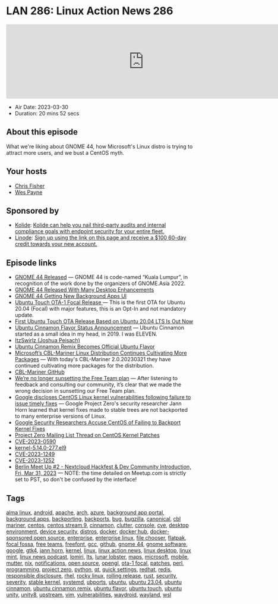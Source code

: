 # LAN 286: Linux Action News 286

<iframe src="https://player.fireside.fm/v2/DAcK9LdX+tUD88mUU?theme=dark" width="740" height="200" frameborder="0" scrolling="no"></iframe>

* Air Date: 2023-03-30
* Duration: 20 mins 52 secs

## About this episode

What we're liking about GNOME 44, how Microsoft's Linux distro is trying to attract more users, and we bust a CentOS myth.

## Your hosts
* [Chris Fisher](https://linuxactionnews.com/hosts/chris)
* [Wes Payne](https://linuxactionnews.com/hosts/wes)

## Sponsored by

  * [Kolide](https://l.kolide.co/3klbWzr): [Kolide can help you nail third-party audits and internal compliance goals with endpoint security for your entire fleet. ](https://l.kolide.co/3klbWzr)
  * [Linode](http://linode.com/lan): [Sign up using the link on this page and receive a $100 60-day credit towards your new account. ](http://linode.com/lan)



## Episode links

  * [GNOME 44 Released](https://release.gnome.org/44/ "GNOME 44 Released") — GNOME 44 is code-named “Kuala Lumpur”, in recognition of the work done by the organizers of GNOME.Asia 2022.
  * [GNOME 44 Released With Many Desktop Enhancements](https://www.phoronix.com/news/GNOME-44-Released "GNOME 44 Released With Many Desktop Enhancements")
  * [GNOME 44 Getting New Background Apps UI](https://www.omglinux.com/gnome-shell-background-apps-ui/ "GNOME 44 Getting New Background Apps UI")
  * [Ubuntu Touch OTA-1 Focal Release ](https://ubports.com/blog/ubports-news-1/post/ubuntu-touch-ota-1-focal-release-3888 "Ubuntu Touch OTA-1 Focal Release ") — This is the first OTA for Ubuntu 20.04 (Focal) with major features, this is an Opt-In and not mandatory update. 
  * [First Ubuntu Touch OTA Release Based on Ubuntu 20.04 LTS Is Out Now](https://9to5linux.com/first-ubuntu-touch-ota-release-based-on-ubuntu-20-04-lts-is-out-now "First Ubuntu Touch OTA Release Based on Ubuntu 20.04 LTS Is Out Now")
  * [Ubuntu Cinnamon Flavor Status Announcement](https://ubuntucinnamon.org/ubuntu-cinnamon-flavor-status-announcement/ "Ubuntu Cinnamon Flavor Status Announcement") — Ubuntu Cinnamon started as a small idea in my head, in 2019. I was ELEVEN. 
  * [ItzSwirlz (Joshua Peisach)](https://github.com/ItzSwirlz "ItzSwirlz \(Joshua Peisach\)")
  * [Ubuntu Cinnamon Remix Becomes Official Ubuntu Flavor](https://9to5linux.com/ubuntu-cinnamon-remix-becomes-official-ubuntu-flavor "Ubuntu Cinnamon Remix Becomes Official Ubuntu Flavor")
  * [Microsoft’s CBL-Mariner Linux Distribution Continues Cultivating More Packages](https://www.phoronix.com/news/MS-CBL-Mariner-2.0.20230321 "Microsoft’s CBL-Mariner Linux Distribution Continues Cultivating More Packages") — With today's CBL-Mariner 2.0.20230321 they have continued cultivating more packages for the distribution. 
  * [CBL-Mariner GitHub](https://github.com/microsoft/CBL-Mariner "CBL-Mariner GitHub")
  * [We’re no longer sunsetting the Free Team plan](https://www.docker.com/blog/no-longer-sunsetting-the-free-team-plan/ "We’re no longer sunsetting the Free Team plan") — After listening to feedback and consulting our community, it’s clear that we made the wrong decision in sunsetting our Free Team plan.
  * [Google discloses CentOS Linux kernel vulnerabilities following failure to issue timely fixes](https://www.neowin.net/news/google-discloses-centos-linux-kernel-vulnerabilities-following-failure-to-issue-timely-fixes/ "Google discloses CentOS Linux kernel vulnerabilities following failure to issue timely fixes") — Google Project Zero's security researcher Jann Horn learned that kernel fixes made to stable trees are not backported to many enterprise versions of Linux. 
  * [Google Security Researchers Accuse CentOS of Failing to Backport Kernel Fixes](https://tech.slashdot.org/story/23/03/25/2133226/google-security-researchers-accuse-centos-of-failing-to-backport-kernel-fixes "Google Security Researchers Accuse CentOS of Failing to Backport Kernel Fixes")
  * [Project Zero Mailing List Thread on CentOS Kernel Patches](https://bugs.chromium.org/p/project-zero/issues/detail?id=2439&can=2&q=&colspec=ID%20Type%20Status%20Priority%20Milestone%20Owner%20Summary&cells=ids "Project Zero Mailing List Thread on CentOS Kernel Patches")
  * [CVE-2023-0590](https://bugzilla.redhat.com/show_bug.cgi?id=2165741 "CVE-2023-0590")
  * [kernel-5.14.0-277.el9](https://kojihub.stream.centos.org/koji/buildinfo?buildID=30576 "kernel-5.14.0-277.el9")
  * [CVE-2023-1249](https://bugzilla.redhat.com/show_bug.cgi?id=2169719 "CVE-2023-1249")
  * [CVE-2023-1252](https://bugzilla.redhat.com/show_bug.cgi?id=2176140 "CVE-2023-1252")
  * [Berlin Meet Up #2 - Nextcloud Hackfest & Dev Community Introduction, Fri, Mar 31, 2023](https://www.meetup.com/jupiterbroadcasting/events/292533810/ "Berlin Meet Up #2 - Nextcloud Hackfest & Dev Community Introduction, Fri, Mar 31, 2023") — NOTE: the time detailed on Meetup.com is strictly set to PST, so don't be confused by the interface!



## Tags

[alma linux](https://linuxactionnews.com/tags/alma%20linux), [android](https://linuxactionnews.com/tags/android), [apache](https://linuxactionnews.com/tags/apache), [arch](https://linuxactionnews.com/tags/arch), [azure](https://linuxactionnews.com/tags/azure), [background app portal](https://linuxactionnews.com/tags/background%20app%20portal), [background apps](https://linuxactionnews.com/tags/background%20apps), [backporting](https://linuxactionnews.com/tags/backporting), [backports](https://linuxactionnews.com/tags/backports), [bug](https://linuxactionnews.com/tags/bug), [bugzilla](https://linuxactionnews.com/tags/bugzilla), [canonical](https://linuxactionnews.com/tags/canonical), [cbl mariner](https://linuxactionnews.com/tags/cbl%20mariner), [centos](https://linuxactionnews.com/tags/centos), [centos stream 9](https://linuxactionnews.com/tags/centos%20stream%209), [cinnamon](https://linuxactionnews.com/tags/cinnamon), [clutter](https://linuxactionnews.com/tags/clutter), [console](https://linuxactionnews.com/tags/console), [cve](https://linuxactionnews.com/tags/cve), [desktop environment](https://linuxactionnews.com/tags/desktop%20environment), [device security](https://linuxactionnews.com/tags/device%20security), [distros](https://linuxactionnews.com/tags/distros), [docker](https://linuxactionnews.com/tags/docker), [docker hub](https://linuxactionnews.com/tags/docker%20hub), [docker-sponsored open source](https://linuxactionnews.com/tags/docker-sponsored%20open%20source), [enterprise](https://linuxactionnews.com/tags/enterprise), [enterprise linux](https://linuxactionnews.com/tags/enterprise%20linux), [file chooser](https://linuxactionnews.com/tags/file%20chooser), [flatpak](https://linuxactionnews.com/tags/flatpak), [focal fossa](https://linuxactionnews.com/tags/focal%20fossa), [free teams](https://linuxactionnews.com/tags/free%20teams), [freefont](https://linuxactionnews.com/tags/freefont), [gcc](https://linuxactionnews.com/tags/gcc), [github](https://linuxactionnews.com/tags/github), [gnome 44](https://linuxactionnews.com/tags/gnome%2044), [gnome software](https://linuxactionnews.com/tags/gnome%20software), [google](https://linuxactionnews.com/tags/google), [gtk4](https://linuxactionnews.com/tags/gtk4), [jann horn](https://linuxactionnews.com/tags/jann%20horn), [kernel](https://linuxactionnews.com/tags/kernel), [linux](https://linuxactionnews.com/tags/linux), [linux action news](https://linuxactionnews.com/tags/linux%20action%20news), [linux desktop](https://linuxactionnews.com/tags/linux%20desktop), [linux mint](https://linuxactionnews.com/tags/linux%20mint), [linux news podcast](https://linuxactionnews.com/tags/linux%20news%20podcast), [lomiri](https://linuxactionnews.com/tags/lomiri), [lts](https://linuxactionnews.com/tags/lts), [lunar lobster](https://linuxactionnews.com/tags/lunar%20lobster), [maps](https://linuxactionnews.com/tags/maps), [microsoft](https://linuxactionnews.com/tags/microsoft), [mobile](https://linuxactionnews.com/tags/mobile), [mutter](https://linuxactionnews.com/tags/mutter), [nix](https://linuxactionnews.com/tags/nix), [notifications](https://linuxactionnews.com/tags/notifications), [open source](https://linuxactionnews.com/tags/open%20source), [opengl](https://linuxactionnews.com/tags/opengl), [ota-1 focal](https://linuxactionnews.com/tags/ota-1%20focal), [patches](https://linuxactionnews.com/tags/patches), [perl](https://linuxactionnews.com/tags/perl), [programming](https://linuxactionnews.com/tags/programming), [project zero](https://linuxactionnews.com/tags/project%20zero), [python](https://linuxactionnews.com/tags/python), [qt](https://linuxactionnews.com/tags/qt), [quick settings](https://linuxactionnews.com/tags/quick%20settings), [redhat](https://linuxactionnews.com/tags/redhat), [redis](https://linuxactionnews.com/tags/redis), [responsible disclosure](https://linuxactionnews.com/tags/responsible%20disclosure), [rhel](https://linuxactionnews.com/tags/rhel), [rocky linux](https://linuxactionnews.com/tags/rocky%20linux), [rolling release](https://linuxactionnews.com/tags/rolling%20release), [rust](https://linuxactionnews.com/tags/rust), [security](https://linuxactionnews.com/tags/security), [severity](https://linuxactionnews.com/tags/severity), [stable kernel](https://linuxactionnews.com/tags/stable%20kernel), [systemd](https://linuxactionnews.com/tags/systemd), [ubports](https://linuxactionnews.com/tags/ubports), [ubuntu](https://linuxactionnews.com/tags/ubuntu), [ubuntu 23.04](https://linuxactionnews.com/tags/ubuntu%2023.04), [ubuntu cinnamon](https://linuxactionnews.com/tags/ubuntu%20cinnamon), [ubuntu cinnamon remix](https://linuxactionnews.com/tags/ubuntu%20cinnamon%20remix), [ubuntu flavor](https://linuxactionnews.com/tags/ubuntu%20flavor), [ubuntu touch](https://linuxactionnews.com/tags/ubuntu%20touch), [ubuntu unity](https://linuxactionnews.com/tags/ubuntu%20unity), [unity8](https://linuxactionnews.com/tags/unity8), [upstream](https://linuxactionnews.com/tags/upstream), [vim](https://linuxactionnews.com/tags/vim), [vulnerabilities](https://linuxactionnews.com/tags/vulnerabilities), [waydroid](https://linuxactionnews.com/tags/waydroid), [wayland](https://linuxactionnews.com/tags/wayland), [wsl](https://linuxactionnews.com/tags/wsl)